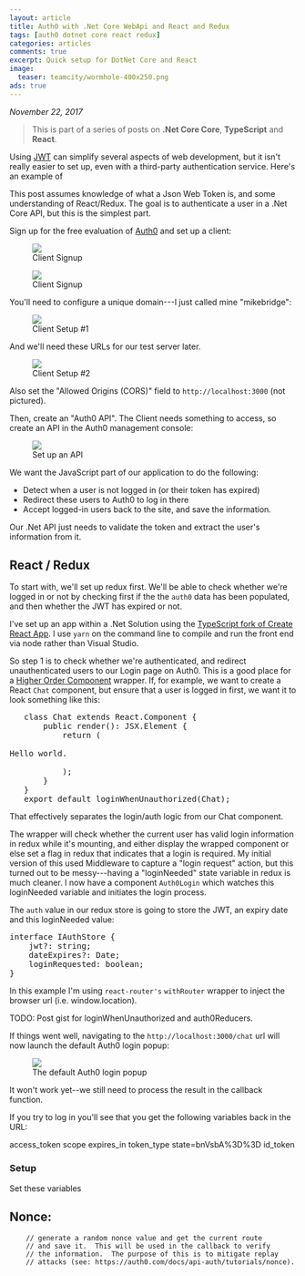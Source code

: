 ```yaml
---
layout: article
title: Auth0 with .Net Core WebApi and React and Redux
tags: [auth0 dotnet core react redux]
categories: articles
comments: true
excerpt: Quick setup for DotNet Core and React
image:
  teaser: teamcity/wormhole-400x250.png
ads: true
---
```


*November 22, 2017*

>
> This is part of a series of posts on **.Net Core Core**, **TypeScript** and **React**.
>

Using [JWT](https://jwt.io/) can simplify several aspects of web development, but 
it isn't really easier to set up, even with a third-party authentication service.  Here's
an example of 

This post assumes knowledge of what a Json Web Token is, and
some understanding of React/Redux.  The goal is to authenticate a user
in a .Net Core API, but this is the simplest part.

Sign up for the free evaluation of [Auth0](https://auth0.com) and
set up a client:

<figure>
 	<img src="/images/auth0/auth0signup.png">
 	<figcaption>Client Signup</figcaption>
</figure> 

<figure>
 	<img src="/images/auth0/auth0signup2.png">
 	<figcaption>Client Signup</figcaption>
</figure> 

You'll need to configure a unique domain---I just called mine "mikebridge":

<figure>
 	<img src="/images/auth0/auth0client_setup1.png">
 	<figcaption>Client Setup #1</figcaption>
</figure> 

And we'll need these URLs for our test server later.

<figure>
 	<img src="/images/auth0/auth0client_setup.png">
 	<figcaption>Client Setup #2</figcaption>
</figure> 


Also set the "Allowed Origins (CORS)" field to `http://localhost:3000` (not pictured).

Then, create an "Auth0 API".  The Client needs something to access,
so create an API in the Auth0 management console:

<figure>
 	<img src="/images/auth0/auth0_signupapi.png">
 	<figcaption>Set up an API</figcaption>
</figure> 



We want the JavaScript part of our application to do the following:

- Detect when a user is not logged in (or their token has expired)
- Redirect these users to Auth0 to log in there
- Accept logged-in users back to the site, and save the information.

Our .Net API just needs to validate the token and extract the user's
information from it.

## React / Redux

To start with, we'll set up redux first.  We'll be able to check
whether we're logged in or not by checking first if the the
`auth0` data has been populated, and then whether the JWT has expired
or not.

I've set up an app within a .Net Solution using the [TypeScript fork of Create React App](https://github.com/wmonk/create-react-app-typescript).  I
use `yarn` on the command line to compile and run the front end via node
rather than Visual Studio.

So step 1 is to check whether we're authenticated, and redirect
unauthenticated users to our Login page on Auth0.  This is a
good place for a [Higher Order Component](articles/getting-started-typescript-react-4/) wrapper.  If, for example, we want to create a React `Chat`
component, but ensure that a user is logged in first, we want it to
look something like this:

<pre>
   class Chat extends React.Component<IChatProps> {
       public render(): JSX.Element {
           return (
               <div>Hello world.</div>
           );
       }
   }
   export default loginWhenUnauthorized(Chat);
</pre>

That effectively separates the login/auth logic from our Chat component.

The wrapper will check whether the current user has valid login information
in redux while it's mounting, and either display the wrapped component
or else set a flag in redux that indicates that a login is required.  My
initial version of this used Middleware to capture a "login request"
action, but this turned out to be messy---having a "loginNeeded" state
variable in redux is much cleaner.  I now have a component `Auth0Login`
which watches this loginNeeded variable and initiates the login
process.

The `auth` value in our redux store is going to store the JWT,
an expiry date and this loginNeeded value:

<pre>
interface IAuthStore {
    jwt?: string;
    dateExpires?: Date;
    loginRequested: boolean;
}
</pre>

In this example I'm using `react-router's` `withRouter` wrapper
to inject the browser url (i.e. window.location).

TODO: Post gist for loginWhenUnauthorized and auth0Reducers.


If things went well, navigating to the `http://localhost:3000/chat` url
will now launch the default Auth0 login popup:

<figure>
        <img src="/images/auth0/auth0_login.png">
 	<figcaption>The default Auth0 login popup</figcaption>
</figure> 

It won't work yet--we still need to process the result in the callback function.

If you try to log in you'll see that you get the following
variables back in the URL:

access_token
scope
expires_in
token_type
state=bnVsbA%3D%3D
id_token

### Setup
Set these variables

## Nonce:

        // generate a random nonce value and get the current route
        // and save it.  This will be used in the callback to verify
        // the information.  The purpose of this is to mitigate replay
        // attacks (see: https://auth0.com/docs/api-auth/tutorials/nonce).

 


